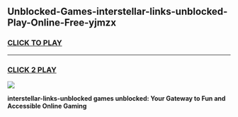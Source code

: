 
## Unblocked-Games-interstellar-links-unblocked-Play-Online-Free-yjmzx
<h3>
<a href="https://premium76.site?title=interstellar-links-unblocked&ref=26A">CLICK TO PLAY</a></h3>
<hr>

<h3>
<a href="https://premium76.site?title=interstellar-links-unblocked&ref=26A">CLICK 2 PLAY</a>
  
</h3>

<a href="https://premium76.site?title=interstellar-links-unblocked&ref=26A"><img src="https://clearcache.store/games.png"></a>


**interstellar-links-unblocked games unblocked: Your Gateway to Fun and Accessible Online Gaming**
